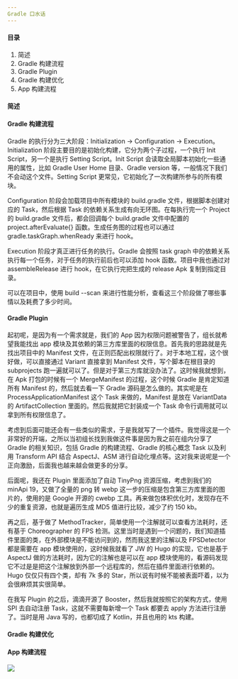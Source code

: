 ```yaml
---
Gradle 口水话
---
```


#### 目录

1. 简述
2. Gradle 构建流程
3. Gradle Plugin
4. Gradle 构建优化
5. App 构建流程

#### 简述

#### Gradle 构建流程

Gradle 的执行分为三大阶段：Initialization -> Configuration -> Execution。Initialization 阶段主要目的是初始化构建，它分为两个子过程，一个执行 Init Script，另一个是执行 Setting Script。Init Script 会读取全局脚本初始化一些通用的属性，比如 Gradle User Home 目录、Gradle version 等，一般情况下我们不会动这个文件。Setting Script 更常见，它初始化了一次构建所参与的所有模块。

Configuration 阶段会加载项目中所有模块的 build.gradle 文件，根据脚本创建对应的 Task，然后根据 Task 的依赖关系生成有向无环图。在每执行完一个 Project 的 build.gradle 文件后，都会回调每个 build.gradle 文件中配置的 project.afterEvaluate{} 函数。生成任务图的过程也可以通过 gradle.taskGraph.whenReady 来进行 hook。

Execution 阶段才真正进行任务的执行。Gradle 会按照 task graph 中的依赖关系执行每一个任务，对于任务的执行前后也可以添加 hook 函数。项目中我也通过对 assembleRelease 进行 hook，在它执行完把生成的 release Apk 复制到指定目录。

可以在项目中，使用 build --scan 来进行性能分析，查看这三个阶段做了哪些事情以及耗费了多少时间。

#### Gradle Plugin

起初呢，是因为有一个需求就是，我们的 App 因为权限问题被警告了，组长就希望我能找出 app 模块及其依赖的第三方库里面的权限信息。首先我的思路就是先找出项目中的 Manifest 文件，在正则匹配出权限就行了。对于本地工程，这个很好做，可以直接通过 Variant 直接拿到 Manifest 文件，写个脚本在根目录的 subprojects 跑一遍就可以了。但是对于第三方库就没办法了。这时候我就想到，在 Apk 打包的时候有一个 MergeManifest 的过程，这个时候 Gradle 是肯定知道所有 Manifest 的，然后就去看一下 Gradle 源码是怎么做的。其实呢是在 ProcessApplicationManifest 这个 Task 来做的，Manifest 是放在 VariantData 的 ArtifactCollection 里面的。然后我就把它封装成一个 Task 命令行调用就可以拿到所有权限信息了。

考虑到后面可能还会有一些类似的需求，于是我就写了一个插件。我觉得这是一个非常好的开端，之所以当初组长找到我做这件事是因为我之前在组内分享了 Gradle 的相关知识，包括 Gradle 的构建流程、Gradle 的核心概念 Task 以及利用 Transform API 结合 AspectJ、ASM 进行自动化埋点等。这对我来说呢是一个正向激励，后面我也越来越会做更多的分享。

后面呢，我还在 Plugin 里面添加了自动 TinyPng 资源压缩，考虑到我们的 minApi 19，又做了全量的 png 转 webp 这一步的压缩是包含第三方库里面的图片的，使用的是 Google 开源的 cwebp 工具。再来做包体积优化时，发现存在不少的重复资源，也就是遍历生成 MD5 值进行比较，减少了约 150 kb。

再之后，基于做了 MethodTracker，简单使用一个注解就可以查看方法耗时，还有基于 Choreographer 的 FPS 检测。这里当时是遇到一个问题的，我们知道插件里面的类，在外部模块是不能访问到的，然而我这里的注解以及 FPSDetector 都是需要在 app 模块使用的，这时候我就看了 JW 的 Hugo 的实现，它也是基于 AspectJ 做的方法耗时，因为它的注解也是可以在 app 模块使用的，看源码发现它不过是是把这个注解放到外部一个远程库的，然后在插件里面进行依赖的。Hugo 仅仅只有四个类，却有 7k 多的 Star，所以说有时候不能被表面吓着，以为会很麻烦其实很简单。

在我写 Plugin 的之后，滴滴开源了 Booster，然后我就按照它的架构方式，使用 SPI 去自动注册 Task，这就不需要每新增一个 Task 都要去 apply 方法进行注册了。当时是用 Java 写的，也都切成了 Kotlin，并且也用的 kts 构建。

#### Gradle 构建优化

#### App 构建流程

![](https://i.loli.net/2019/05/07/5cd14ad86262c.png)